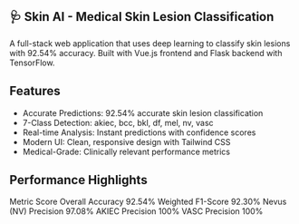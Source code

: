 ## 🩺 Skin AI - Medical Skin Lesion Classification

A full-stack web application that uses deep learning to classify skin lesions with 92.54% accuracy. Built with Vue.js frontend and Flask backend with TensorFlow.

## Features

- Accurate Predictions: 92.54% accurate skin lesion classification
- 7-Class Detection: akiec, bcc, bkl, df, mel, nv, vasc
- Real-time Analysis: Instant predictions with confidence scores
- Modern UI: Clean, responsive design with Tailwind CSS
- Medical-Grade: Clinically relevant performance metrics

## Performance Highlights
Metric	Score
Overall Accuracy	92.54%
Weighted F1-Score	92.30%
Nevus (NV) Precision	97.08%
AKIEC Precision	100%
VASC Precision	100%